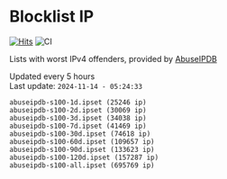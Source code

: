 # Blocklist IP

[![Hits](https://hits.seeyoufarm.com/api/count/incr/badge.svg?url=https%3A%2F%2Fgithub.com%2Fborestad%2Fblocklist-ip%2F&count_bg=%2379C83D&title_bg=%23555555&icon=&icon_color=%23E7E7E7&title=hits&edge_flat=false)](https://hits.seeyoufarm.com)  ![CI](https://img.shields.io/github/workflow/status/borestad/blocklist-ip/CI?style=flat-square)

Lists with worst IPv4 offenders, provided by [AbuseIPDB](https://www.abuseipdb.com/)

<!-- FOOTER-PLACEHOLDER -->
Updated every 5 hours<br>
Last update: `2024-11-14 - 05:24:33`
```
abuseipdb-s100-1d.ipset (25246 ip)
abuseipdb-s100-2d.ipset (30069 ip)
abuseipdb-s100-3d.ipset (34038 ip)
abuseipdb-s100-7d.ipset (41469 ip)
abuseipdb-s100-30d.ipset (74618 ip)
abuseipdb-s100-60d.ipset (109657 ip)
abuseipdb-s100-90d.ipset (133623 ip)
abuseipdb-s100-120d.ipset (157287 ip)
abuseipdb-s100-all.ipset (695769 ip)
```
